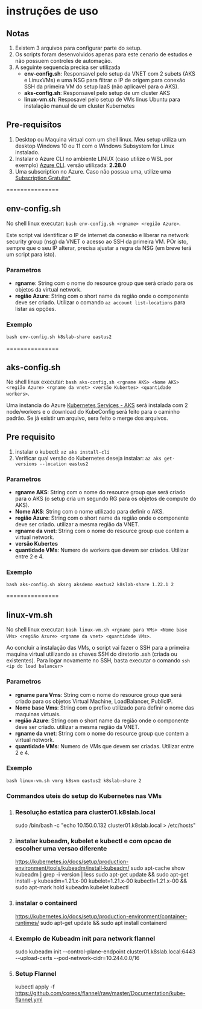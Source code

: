 # instruções de uso

## Notas
1. Existem 3 arquivos para configurar parte do setup. 
2. Os scripts foram desenvolvidos apenas para este cenario de estudos e não possuem controles de automação.
3. A seguinte sequencia precisa ser utilizada
    * **env-config.sh**: Responsavel pelo setup da VNET com 2 subets (AKS e LinuxVMs) e uma NSG para filtrar o IP de origem para conexão SSH da primeira VM do setup IaaS (não aplicavel para o AKS).
    * **aks-config.sh**: Responsavel pelo setup de um cluster AKS
    * **linux-vm.sh**: Resposavel pelo setup de VMs linus Ubuntu para instalação manual de um cluster Kubernetes

## Pre-requisitos
1. Desktop ou Maquina virtual com um shell linux. Meu setup utiliza um desktop Windows 10 ou 11 com o Windows Subsystem for Linux instalado.
2. Instalar o Azure CLI no ambiente LINUX (caso utilize o WSL por exemplo) [Azure CLI](https://docs.microsoft.com/en-us/cli/azure/). versão utilizada: **2.28.0**
3. Uma subscription no Azure. Caso não possua uma, utilize uma [Subscription Gratuita*](https://azure.microsoft.com/pt-br/free/)

===============	
## env-config.sh

No shell linux executar:   `bash env-config.sh <rgname> <região Azure>`.

Este script vai identificar o IP de internet da conexão e liberar na network security group (nsg) da VNET o acesso ao SSH da primeira VM. POr isto, sempre que o seu IP alterar, precisa ajustar a regra da NSG (em breve terá um script para isto).

### Parametros ###
* **rgname**: String com o nome do resource group que será criado para os objetos da virtual network.
* **região Azure**: String com o short name da região onde o componente deve ser criado. Utilizar o comando `az account list-locations` para listar as opções.

### Exemplo ###
`bash env-config.sh k8slab-share eastus2`

===============	
## aks-config.sh ##
No shell linux executar:   `bash aks-config.sh <rgname AKS> <Nome AKS> <região Azure> <rgname da vnet> <versão Kubertes> <quantidade workers>`.

Uma instancia do Azure [Kubernetes Services - AKS](https://docs.microsoft.com/en-us/azure/aks/) será instalada com 2 node/workers e o download do KubeConfig será feito para o caminho padrão. Se já existir um arquivo, sera feito o merge dos arquivos.

## Pre requisito ##
1. instalar o kubectl:  `az aks install-cli`
2. Verificar qual versão do Kubernetes deseja instalar:  `az aks get-versions --location eastus2`

### Parametros ###
* **rgname AKS**: String com o nome do resource group que será criado para o AKS (o setup cria um segundo RG para os objetos de compute do AKS).
* **Nome AKS**: String com o nome utilizado para definir o AKS.
* **região Azure**: String com o short name da região onde o componente deve ser criado. utilizar a mesma região da VNET.
* **rgname da vnet**: String com o nome do resource group que contem a virtual network.
* **versão Kubertes** 
* **quantidade VMs**: Numero de workers que devem ser criados. Utilizar entre 2 e 4.  

### Exemplo ###
`bash aks-config.sh aksrg aksdemo eastus2 k8slab-share 1.22.1 2`

===============	
## linux-vm.sh ##
No shell linux executar:   `bash linux-vm.sh <rgname para VMs> <Nome base VMs> <região Azure> <rgname da vnet> <quantidade VMs>`.

Ao concluir a instalação das VMs, o script vai fazer o SSH para a primeira maquina virtual utilizando as chaves SSH do diretorio .ssh (criada ou existentes). 
Para logar novamente no SSH, basta executar o comando `ssh <ip do load balancer>`

### Parametros ###
* **rgname para Vms**: String com o nome do resource group que será criado para os objetos Virtual Machine, LoadBalancer, PublicIP.
* **Nome base Vms**: String com o prefixo utilizado para definir o nome das maquinas virtuais.
* **região Azure**: String com o short name da região onde o componente deve ser criado. utilizar a mesma região da VNET.
* **rgname da vnet**: String com o nome do resource group que contem a virtual network.
* **quantidade VMs**: Numero de VMs que devem ser criadas. Utilizar entre 2 e 4.  

### Exemplo ###
`bash linux-vm.sh vmrg k8svm eastus2 k8slab-share 2`


### Commandos uteis do setup do Kubernetes nas VMs ###

1. ### Resolução estatica para cluster01.k8slab.local ###
   sudo /bin/bash -c "echo 10.150.0.132 cluster01.k8slab.local > /etc/hosts"

2. ### instalar kubeadm, kubelet e kubectl e com opcao de escolher uma versao diferente
    https://kubernetes.io/docs/setup/production-environment/tools/kubeadm/install-kubeadm/
    sudo apt-cache show kubeadm | grep -i version | less
    sudo apt-get update && sudo apt-get install -y kubeadm=1.21.x-00 kubelet=1.21.x-00 kubectl=1.21.x-00 && sudo apt-mark hold kubeadm kubelet kubectl

3. ### instalar o containerd ###
    https://kubernetes.io/docs/setup/production-environment/container-runtimes/
    sudo apt-get update && sudo apt install containerd

4. ### Exemplo de Kubeadm init para network flannel
    sudo kubeadm init --control-plane-endpoint cluster01.k8slab.local:6443 --upload-certs --pod-network-cidr=10.244.0.0/16

5. ### Setup Flannel ###
    kubectl apply -f https://github.com/coreos/flannel/raw/master/Documentation/kube-flannel.yml

